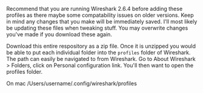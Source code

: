 Recommend that you are running Wireshark 2.6.4 before adding these profiles as there maybe some compatability issues on older versions. Keep in mind any changes that you make will be immediately saved. I'll most likely be updating these files when tweaking stuff. You may overwrite changes you've made if you download these again. 

Download this entire respository as a zip file. Once it is unzipped you would be able to put each individual folder into the `profiles` folder of Wireshark. The path can easily be navigated to from Wireshark. Go to About Wireshark > Folders, click on Personal configuration link. You'll then want to open the profiles folder. 

On mac
/Users/username/.config/wireshark/profiles